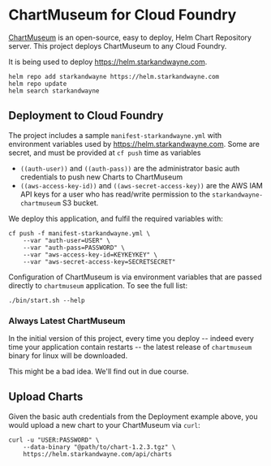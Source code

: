 # ChartMuseum for Cloud Foundry

[ChartMuseum](https://chartmuseum.com/) is an open-source, easy to deploy,
Helm Chart Repository server. This project deploys ChartMuseum to any Cloud Foundry.

It is being used to deploy https://helm.starkandwayne.com.

```plain
helm repo add starkandwayne https://helm.starkandwayne.com
helm repo update
helm search starkandwayne
```

## Deployment to Cloud Foundry

The project includes a sample `manifest-starkandwayne.yml` with environment variables used by https://helm.starkandwayne.com. Some are secret, and must be provided at `cf push` time as variables

* `((auth-user))` and `((auth-pass))` are the administrator basic auth credentials to push new Charts to ChartMuseum
* `((aws-access-key-id))` and `((aws-secret-access-key))` are the AWS IAM API keys for a user who has read/write permission to the `starkandwayne-chartmuseum` S3 bucket.

We deploy this application, and fulfil the required variables with:

```plain
cf push -f manifest-starkandwayne.yml \
    --var "auth-user=USER" \
    --var "auth-pass=PASSWORD" \
    --var "aws-access-key-id=KEYKEYKEY" \
    --var "aws-secret-access-key=SECRETSECRET"
```

Configuration of ChartMuseum is via environment variables that are passed directly to `chartmuseum` application. To see the full list:

```plain
./bin/start.sh --help
```

### Always Latest ChartMuseum

In the initial version of this project, every time you deploy -- indeed every time your application contain restarts -- the latest release of `chartmuseum` binary for linux will be downloaded.

This might be a bad idea. We'll find out in due course.

## Upload Charts

Given the basic auth credentials from the Deployment example above, you would upload a new chart to your ChartMuseum via `curl`:

```plain
curl -u "USER:PASSWORD" \
    --data-binary "@path/to/chart-1.2.3.tgz" \
    https://helm.starkandwayne.com/api/charts
```
